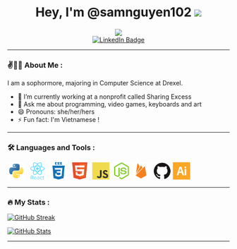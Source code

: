 
<div id="header" align="center">
   <h1>
    Hey, I'm @samnguyen102
    <img src="https://media.giphy.com/media/hvRJCLFzcasrR4ia7z/giphy.gif" width="30px"/>
  </h1>

  <a href="https://myoctocat.dev/@samnguyen102/octocat">
  <img align="center" src="https://user-images.githubusercontent.com/60908199/155809524-0dcd5f14-c448-4fc6-8a61-1fbe0dd3e683.png" width=200 /> 
</a>
  <div id="badges">
    <a href="https://www.linkedin.com/in/samnguyennguyen/">
      <img src="https://img.shields.io/badge/LinkedIn-blue?style=for-the-badge&logo=linkedin&logoColor=white" alt="LinkedIn Badge"/>
    </a>
    
  </div>
</div>
<div align="center">
</div>

---

### ✌️👩‍💻 About Me :
I am a sophormore, majoring in Computer Science at Drexel.

- 🌱  I’m currently working at a nonprofit called Sharing Excess
- 💬 Ask me about programming, video games, keyboards and art
- 😄 Pronouns: she/her/hers
- ⚡ Fun fact: I'm Vietnamese !

---

### :hammer_and_wrench: Languages and Tools :
<div>
  <img src="https://github.com/devicons/devicon/blob/master/icons/python/python-original.svg" title="Python" alt="Python" width="40" height="40"/>&nbsp;
  <img src="https://github.com/devicons/devicon/blob/master/icons/react/react-original-wordmark.svg" title="React" alt="React" width="40" height="40"/>&nbsp;
  <img src="https://github.com/devicons/devicon/blob/master/icons/css3/css3-plain-wordmark.svg"  title="CSS3" alt="CSS" width="40" height="40"/>&nbsp;
  <img src="https://github.com/devicons/devicon/blob/master/icons/html5/html5-original.svg" title="HTML5" alt="HTML" width="40" height="40"/>&nbsp;
  <img src="https://github.com/devicons/devicon/blob/master/icons/javascript/javascript-original.svg" title="JavaScript" alt="JavaScript" width="40" height="40"/>&nbsp;
  <img src="https://github.com/devicons/devicon/blob/master/icons/nodejs/nodejs-original.svg" title="NodeJS" **alt="NodeJS" width="40" height="40"/>
  <img src="https://github.com/devicons/devicon/blob/master/icons/firebase/firebase-plain.svg" title="Firebase" alt="Firebase" width="40" height="40"/>&nbsp;
  <img src="https://github.com/devicons/devicon/blob/master/icons/github/github-original.svg" title="Github" **alt="Github" width="40" height="40"/>
  <img src="https://github.com/devicons/devicon/blob/master/icons/illustrator/illustrator-plain.svg" title="Illustrator" **alt="Illustrator" width="40" height="40"/>
   
</div>

---

### :fire: My Stats :
[![GitHub Streak](http://github-readme-streak-stats.herokuapp.com?user=samnguyen102&theme=tokyonight)](https://git.io/streak-stats)

<!-- [![Top Langs](https://github-readme-stats.vercel.app/api/top-langs/?username=samnguyen102&layout=compact&theme=tokyonight&card_width=445)](https://github.com/anuraghazra/github-readme-stats) -->

[![GitHub Stats](https://github-readme-stats.vercel.app/api?username=samnguyen102&layout=compact&theme=tokyonight)](https://github.com/anuraghazra/github-readme-stats)


---

<!-- ### :writing_hand: Blog Posts : -->
<!-- BLOG-POST-LIST:START -->
<!-- BLOG-POST-LIST:END -->

